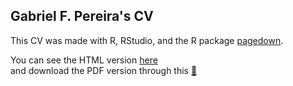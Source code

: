  ## Gabriel F. Pereira's CV 

 This CV was made with R, RStudio, and the R package [pagedown](https://github.com/rstudio/pagedown).

You can see the HTML version [here](gabrielforest.github.io/cv/)  
and download the PDF version through this [📩](https://github.com/Gabrielforest/cv/raw/master/docs/index.pdf)
